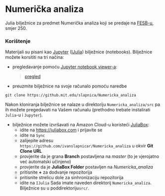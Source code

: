 # Numerička analiza

Julia bilježnice za predmet Numerička analiza koji se predaje na [FESB-u](https://www.fesb.hr), smjer 250.

### Korištenje

Materijali su pisani kao [Jupyter](http://jupyter.org/) ([IJulia](https://github.com/JuliaLang/IJulia.jl)) bilježnice (notebooks). Bilježnice možete korsititi na tri načina:

* pregledavanje pomoću [Jupyter notebook viewer-a](http://nbviewer.jupyter.org/):
    > [pregled](http://nbviewer.ipython.org/url/github.com/ivanslapnicar/Numericka_analiza/tree/master/src/)

* preuzmite bilježnice na svoje računalo pomoću naredbe
```
git clone https://github.mit.edu/slapnica/Numericka_analiza
```
Nakon kloniranja bilježnice se nalaze u direktoriju `Numericka_analiza/src` pa ih možete pregedavati na Vašem računalu
(prethodno trebate instalirati `Julia`-u i `Jupyter`).

* bilježnice možete izvršavati na Amazon Cloud-u koristeći [JuliaBox](https://juliabox.com/):
    * idite na  https://juliabox.com i prijavite se
    * idite na `Sync`
    * zalijepite adresu `https://github.com/ivanslapnicar/Numericka_analiza` u okvir  __Git Clone URL__
    * provjerite da je grana __Branch__ postavljena na _master_ (to je vjerojatno već automatski učinjeno)
    * provjerite da je __JuliaBox Folder__ postavljen na _Numericka_analiza_
    * pritisnite __+__ za dodvanje repozitorija
    * pritisnite strelicu dole za sinhronizaciju repozitorija
    * idite na `IJulia`
Sada imate naveden direktorij  `Numericka_analiza`. Bilježnice su u poddirektoriju`src/`.
